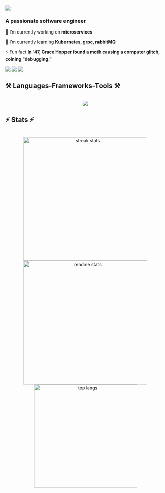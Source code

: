 <h1 align="Left">
    <img src="https://readme-typing-svg.herokuapp.com/?font=Righteous&size=35&center=false&vCenter=false&width=500&height=70&duration=3000&lines=Hi+There!+👋;+I'm+Mithra+K;" />
</h1>

<h3 align="Left">A passionate software engineer </h3>

<div align="Left">
 
 🔭 I’m currently working on **microservices**
 
 🌱 I’m currently learning **Kubernetes, grpc, rabbitMQ**
 
⚡ Fun fact **In '47, Grace Hopper found a moth causing a computer glitch, coining "debugging."**

 </div>

 <div align="Left"> 
  <a href="mithrak21s@gmail.com">
    <img src="https://img.shields.io/badge/Gmail-333333?style=for-the-badge&logo=gmail&logoColor=red" />
  </a>
  <a href="https://www.linkedin.com/in/mithra-k-124965219/" target="_blank">
    <img src="https://img.shields.io/badge/LinkedIn-0077B5?style=for-the-badge&logo=linkedin&logoColor=white" target="_blank" />
  </a>
  <a href="https://replit.com/@MithraK2" target="_blank">
    <img src="https://img.shields.io/badge/Replit-F26207?style=for-the-badge&logo=replit&logoColor=fff" target="_blank" />
  </a>
</div>
 
<h2 align="Left">⚒️ Languages-Frameworks-Tools ⚒️</h2>
<br/>
<div align="Center">
    <img align="Center" src="https://skillicons.dev/icons?i=py,cs,js,dotnet,html,css,react,mysql,azure,docker,bootstrap,kubernetes,figma,postman,redis,visualstudio,vscode,rabbitmq" />
</div>

<h2 align="Left">⚡ Stats ⚡</h2>
<br>
<div align=center>
  <img width=390 src="https://github-readme-streak-stats-salesp07.vercel.app/?user=mithra21827&count_private=true&theme=react&border_radius=10" alt="streak stats"/>
  <img width=390 src="https://github-readme-stats-salesp07.vercel.app/api?username=mithra21827&count_private=true&show_icons=true&theme=react&rank_icon=github&border_radius=10" alt="readme stats" />
  <br/>
  <img width=325 align="center" src="https://github-readme-stats-salesp07.vercel.app/api/top-langs/?username=mithra21827&hide=HTML&langs_count=8&layout=compact&theme=react&border_radius=10&size_weight=0.5&count_weight=0.5&exclude_repo=github-readme-stats" alt="top langs" />
</div>

<br/><br/>
